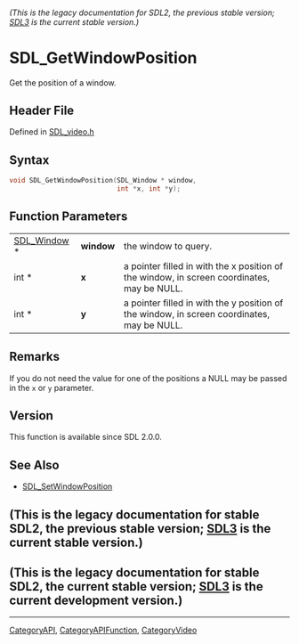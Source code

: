 ###### (This is the legacy documentation for SDL2, the previous stable version; [SDL3](https://wiki.libsdl.org/SDL3/) is the current stable version.)
# SDL_GetWindowPosition

Get the position of a window.

## Header File

Defined in [SDL_video.h](https://github.com/libsdl-org/SDL/blob/SDL2/include/SDL_video.h)

## Syntax

```c
void SDL_GetWindowPosition(SDL_Window * window,
                           int *x, int *y);
```

## Function Parameters

|                            |            |                                                                                            |
| -------------------------- | ---------- | ------------------------------------------------------------------------------------------ |
| [SDL_Window](SDL_Window) * | **window** | the window to query.                                                                       |
| int *                      | **x**      | a pointer filled in with the x position of the window, in screen coordinates, may be NULL. |
| int *                      | **y**      | a pointer filled in with the y position of the window, in screen coordinates, may be NULL. |

## Remarks

If you do not need the value for one of the positions a NULL may be passed
in the `x` or `y` parameter.

## Version

This function is available since SDL 2.0.0.

## See Also

- [SDL_SetWindowPosition](SDL_SetWindowPosition)


## (This is the legacy documentation for stable SDL2, the previous stable version; [SDL3](https://wiki.libsdl.org/SDL3/) is the current stable version.)



## (This is the legacy documentation for stable SDL2, the current stable version; [SDL3](https://wiki.libsdl.org/SDL3/) is the current development version.)



----
[CategoryAPI](CategoryAPI), [CategoryAPIFunction](CategoryAPIFunction), [CategoryVideo](CategoryVideo)

